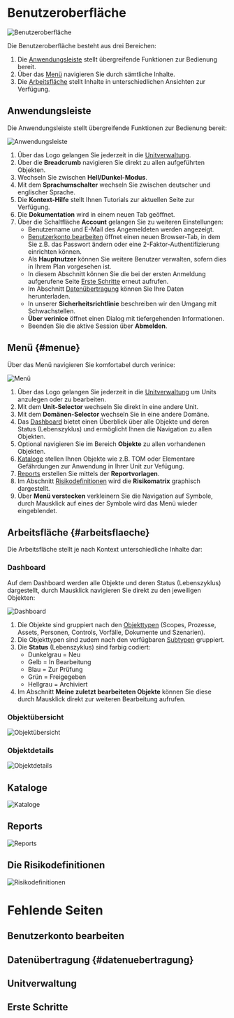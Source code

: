 # Benutzeroberfläche

![Benutzeroberfläche](/assets/manual/user-interface.de.png)

Die Benutzeroberfläche besteht aus drei Bereichen:

1. Die [Anwendungsleiste](#anwendungsleiste) stellt übergreifende Funktionen zur Bedienung bereit.
1. Über das [Menü](#menue) navigieren Sie durch sämtliche Inhalte.
1. Die [Arbeitsfläche](#arbeitsflaeche) stellt Inhalte in unterschiedlichen Ansichten zur Verfügung.

## Anwendungsleiste

Die Anwendungsleiste stellt übergreifende Funktionen zur Bedienung bereit:

![Anwendungsleiste](/assets/manual/app-bar.de.png)

1. Über das Logo gelangen Sie jederzeit in die [Unitverwaltung](#unitverwaltung).
1. Über die **Breadcrumb** navigieren Sie direkt zu allen aufgeführten Objekten.
1. Wechseln Sie zwischen **Hell/Dunkel-Modus**.
1. Mit dem **Sprachumschalter** wechseln Sie zwischen deutscher und englischer Sprache.
1. Die **Kontext-Hilfe** stellt Ihnen Tutorials zur aktuellen Seite zur Verfügung.
1. Die **Dokumentation** wird in einem neuen Tab geöffnet.
1. Über die Schaltfläche **Account** gelangen Sie zu weiteren Einstellungen:
    - Benutzername und E-Mail des Angemeldeten werden angezeigt.
    - [Benutzerkonto bearbeiten](#benutzerkonto-bearbeiten) öffnet einen neuen Browser-Tab, in dem Sie z.B. das Passwort ändern oder eine 2-Faktor-Authentifizierung einrichten können.
    - Als **Hauptnutzer** können Sie weitere Benutzer verwalten, sofern dies in Ihrem Plan vorgesehen ist.
    - In diesem Abschnitt können Sie die bei der ersten Anmeldung aufgerufene Seite [Erste Schritte](#erste-schritte) erneut aufrufen.
    - Im Abschnitt [Datenübertragung](#datenuebertragung) können Sie Ihre Daten herunterladen.
    - In unserer **Sicherheitsrichtlinie** beschreiben wir den Umgang mit Schwachstellen.
    - **Über verinice** öffnet einen Dialog mit tiefergehenden Informationen.
    - Beenden Sie die aktive Session über **Abmelden**.

## Menü {#menue}

Über das Menü navigieren Sie komfortabel durch verinice:

![Menü](/assets/manual/menu.de.png)

1. Über das Logo gelangen Sie jederzeit in die [Unitverwaltung](#unitverwaltung) um Units anzulegen oder zu bearbeiten. 
1. Mit dem **Unit-Selector** wechseln Sie direkt in eine andere Unit.
1. Mit dem **Domänen-Selector** wechseln Sie in eine andere Domäne.
1. Das [Dashboard](#dashboard) bietet einen Überblick über alle Objekte und deren Status (Lebenszyklus) und ermöglicht Ihnen die Navigation zu allen Objekten.
1. Optional navigieren Sie im Bereich **Objekte** zu allen vorhandenen Objekten.
1. [Kataloge](#kataloge) stellen Ihnen Objekte wie z.B. TOM oder Elementare Gefährdungen zur Anwendung in Ihrer Unit zur Vefügung.
1. [Reports](#reports) erstellen Sie mittels der **Reportvorlagen**.
1. Im Abschnitt [Risikodefinitionen](#risikodefinitionen) wird die **Risikomatrix** graphisch dargestellt.
1. Über **Menü verstecken** verkleinern Sie die Navigation auf Symbole, durch Mausklick auf eines der Symbole wird das Menü wieder eingeblendet.

## Arbeitsfläche {#arbeitsflaeche}

Die Arbeitsfläche stellt je nach Kontext unterschiedliche Inhalte dar:

### Dashboard

Auf dem Dashboard werden alle Objekte und deren Status (Lebenszyklus) dargestellt, durch Mausklick navigieren Sie direkt zu den jeweiligen Objekten:

![Dashboard](/assets/manual/dashboard.de.png)

1. Die Objekte sind gruppiert nach den [Objekttypen](/object-model/objects/#objekte) (Scopes, Prozesse, Assets, Personen, Controls, Vorfälle, Dokumente und Szenarien).
1. Die Objekttypen sind zudem nach den verfügbaren [Subtypen](/object-model/objects/#subtypen) gruppiert.
1. Die **Status** (Lebenszyklus) sind farbig codiert:
    - Dunkelgrau = Neu
    - Gelb = In Bearbeitung
    - Blau = Zur Prüfung
    - Grün = Freigegeben
    - Hellgrau = Archiviert
1. Im Abschnitt **Meine zuletzt bearbeiteten Objekte** können Sie diese durch Mausklick direkt zur weiteren Bearbeitung aufrufen.

### Objektübersicht

![Objektübersicht](/assets/manual/object-list_thumb.de.png)

### Objektdetails

![Objektdetails](/assets/manual/object-details_thumb.de.png)

## Kataloge

![Kataloge](/assets/manual/catalogues_thumb.de.png)

## Reports

![Reports](/assets/manual/reports_thumb.de.png)

## Die Risikodefinitionen

![Risikodefinitionen](/assets/manual/risk-definitions_thumb.de.png)


# Fehlende Seiten

## Benutzerkonto bearbeiten

## Datenübertragung {#datenuebertragung}

## Unitverwaltung

## Erste Schritte
